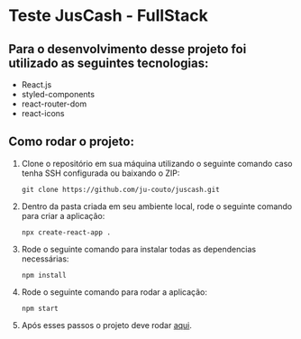# Teste JusCash - FullStack

## Para o desenvolvimento desse projeto foi utilizado as seguintes tecnologias:

- React.js
- styled-components
- react-router-dom
- react-icons

## Como rodar o projeto:

1. Clone o repositório em sua máquina utilizando o seguinte comando caso tenha SSH configurada ou baixando o ZIP:

    ```git clone https://github.com/ju-couto/juscash.git```

2. Dentro da pasta criada em seu ambiente local, rode o seguinte comando para criar a aplicação:

    ```npx create-react-app .```

3. Rode o seguinte comando para instalar todas as dependencias necessárias: 

    ```npm install```

4. Rode o seguinte comando para rodar a aplicação: 
    
    ```npm start```

5. Após esses passos o projeto deve rodar [aqui](http://localhost:3000/).
